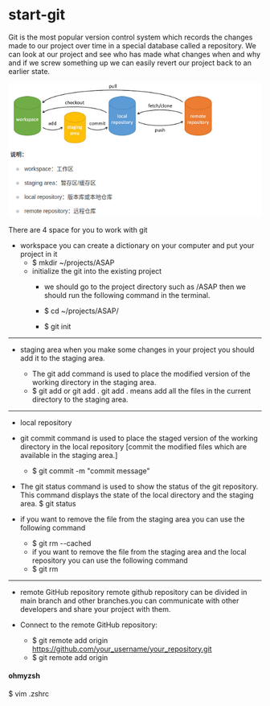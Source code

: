 # start-git
Git is the most popular version control system which records the changes made to our project over time in a special database called a repository. We can look at our project and see who has made what changes when and why and if we screw something up we can easily revert our project back to an earlier state.

![sketch of basic workflow](<Screenshot from 2023-09-22 17-24-59-1.png>)

There are 4 space for you to work with git
- workspace
  you can create a dictionary on your computer and put your project in it
  - $ mkdir ~/projects/ASAP
  - initialize the git into the existing project
    - we should go to the project directory  such as /ASAP then we should run the following command in the terminal.
    - $ cd ~/projects/ASAP/

    - $ git init
---
- staging area
  when you make some changes in your project you should add it to the staging area.

  - The git add command is used to place the modified version of the working directory in the staging area.
  - $ git add <file-name> or git add .
    git add . means add all the files in the current directory to the staging area.
---
- local repository
- git commit command is used to place the staged version of the working directory in the local repository [commit the modified files which are available in the staging area.]
  - $ git commit -m "commit message"
- The git status command is used to show the status of the git repository. This command displays the state of the local directory and the staging area.
  $ git status


- if you want to remove the file from the staging area you can use the following command
  - $ git rm --cached <file-name>
  - if you want to remove the file from the staging area and the local repository you can use the following command
  - $ git rm <file-name>
---
- remote GitHub repository
  remote github repository can be divided in  main branch and other branches.you can communicate with other developers and share your project with them.

 - Connect to the remote GitHub repository:
   - $ git remote add origin https://github.com/your_username/your_repository.git
    - $ git remote add origin <remote-repository-URL>









#### ohmyzsh 
$ vim .zshrc